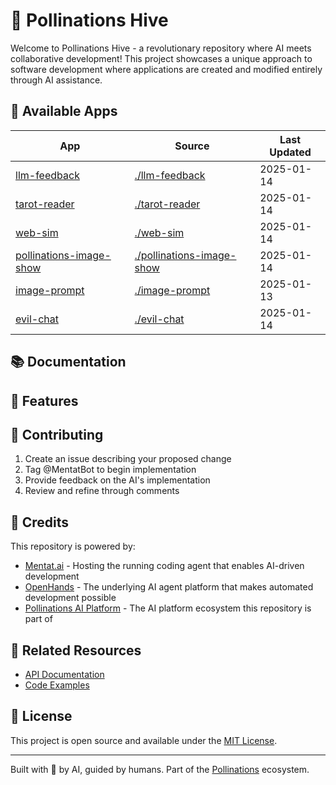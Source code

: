 # 🐝 Pollinations Hive

Welcome to Pollinations Hive - a revolutionary repository where AI meets collaborative development! This project showcases a unique approach to software development where applications are created and modified entirely through AI assistance.

## 📱 Available Apps

| App | Source | Last Updated |
|-----|--------|--------------|
| [llm-feedback](https://pollinations.github.io/hive/llm-feedback/) | [./llm-feedback](./llm-feedback) | 2025-01-14 |
| [tarot-reader](https://pollinations.github.io/hive/tarot-reader/) | [./tarot-reader](./tarot-reader) | 2025-01-14 |
| [web-sim](https://pollinations.github.io/hive/web-sim/) | [./web-sim](./web-sim) | 2025-01-14 |
| [pollinations-image-show](https://pollinations.github.io/hive/pollinations-image-show/) | [./pollinations-image-show](./pollinations-image-show) | 2025-01-14 |
| [image-prompt](https://pollinations.github.io/hive/image-prompt/) | [./image-prompt](./image-prompt) | 2025-01-13 |
| [evil-chat](https://pollinations.github.io/hive/evil-chat/) | [./evil-chat](./evil-chat) | 2025-01-14 |
## 📚 Documentation
## 🌈 Features
## 🤝 Contributing

1. Create an issue describing your proposed change
2. Tag @MentatBot to begin implementation
3. Provide feedback on the AI's implementation
4. Review and refine through comments

## 🙏 Credits

This repository is powered by:

- [Mentat.ai](https://mentat.ai/) - Hosting the running coding agent that enables AI-driven development
- [OpenHands](https://github.com/All-Hands-AI/OpenHands) - The underlying AI agent platform that makes automated development possible
- [Pollinations AI Platform](https://pollinations.ai) - The AI platform ecosystem this repository is part of

## 🔗 Related Resources

- [API Documentation](POLLINATIONS_APIDOCS.md)
- [Code Examples](POLLINATIONS_CODE_EXAMPLES.MD)

## 📝 License

This project is open source and available under the [MIT License](LICENSE).

---

Built with 🤖 by AI, guided by humans. Part of the [Pollinations](https://pollinations.ai) ecosystem.
